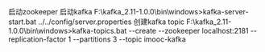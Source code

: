 启动zookeeper 启动kafka 
F:\kafka_2.11-1.0.0\bin\windows>kafka-server-start.bat ../../config/server.properties
创建kafka topic
F:\kafka_2.11-1.0.0\bin\windows>kafka-topics.bat --create --zookeeper localhost:2181 --replication-factor 1 --partitions 3 --topic imooc-kafka
